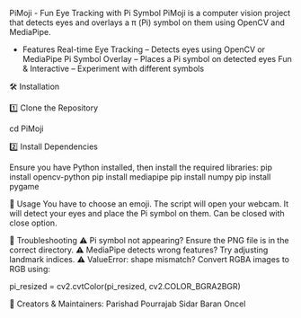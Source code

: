 PiMoji - Fun Eye Tracking with Pi Symbol
PiMoji is a computer vision project that detects eyes and overlays a π (Pi) symbol on them using OpenCV and MediaPipe.

 - Features
 Real-time Eye Tracking – Detects eyes using OpenCV or MediaPipe
 Pi Symbol Overlay – Places a Pi symbol on detected eyes
 Fun & Interactive – Experiment with different symbols

🛠️ Installation

1️⃣ Clone the Repository

cd PiMoji

2️⃣ Install Dependencies

Ensure you have Python installed, then install the required libraries:
pip install opencv-python
pip install mediapipe
pip install numpy
pip install pygame


📌 Usage
You have to choose an emoji.
The script will open your webcam.
It will detect your eyes and place the Pi symbol on them.
Can be closed with close option. 


🔧 Troubleshooting
⚠️ Pi symbol not appearing? Ensure the PNG file is in the correct directory.
⚠️ MediaPipe detects wrong features? Try adjusting landmark indices.
⚠️ ValueError: shape mismatch? Convert RGBA images to RGB using:

pi_resized = cv2.cvtColor(pi_resized, cv2.COLOR_BGRA2BGR)

📌 Creators & Maintainers:
Parishad Pourrajab 
Sidar Baran Oncel 
